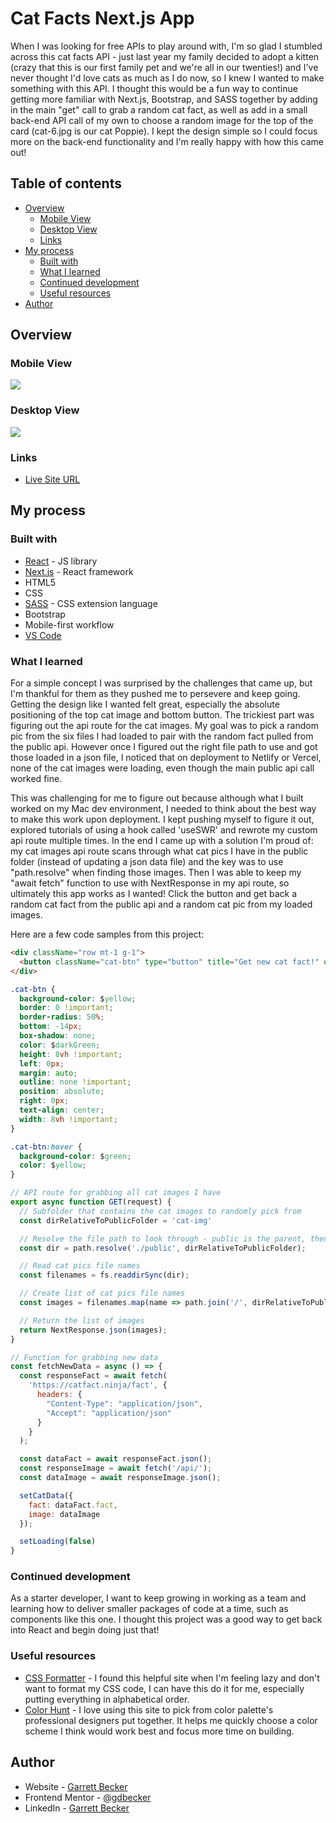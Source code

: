 # Cat Facts Next.js App

When I was looking for free APIs to play around with, I'm so glad I stumbled across this cat facts API - just last year my family decided to adopt a kitten (crazy that this is our first family pet and we're all in our twenties!) and I've never thought I'd love cats as much as I do now, so I knew I wanted to make something with this API. I thought this would be a fun way to continue getting more familiar with Next.js, Bootstrap, and SASS together by adding in the main "get" call to grab a random cat fact, as well as add in a small back-end API call of my own to choose a random image for the top of the card (cat-6.jpg is our cat Poppie). I kept the design simple so I could focus more on the back-end functionality and I'm really happy with how this came out!

## Table of contents

- [Overview](#overview)
  - [Mobile View](#mobile-view)
  - [Desktop View](#desktop-view)
  - [Links](#links)
- [My process](#my-process)
  - [Built with](#built-with)
  - [What I learned](#what-i-learned)
  - [Continued development](#continued-development)
  - [Useful resources](#useful-resources)
- [Author](#author)

## Overview


### Mobile View

![](./cat-facts-mobile.jpg)

### Desktop View

![](./cat-facts-desktop.jpg)

### Links

- [Live Site URL](https://next-js-cat-facts.vercel.app)

## My process

### Built with

- [React](https://reactjs.org/) - JS library
- [Next.js](https://nextjs.org) - React framework
- HTML5
- CSS
- [SASS](https://sass-lang.com) - CSS extension language
- Bootstrap
- Mobile-first workflow
- [VS Code](https://code.visualstudio.com)

### What I learned

For a simple concept I was surprised by the challenges that came up, but I'm thankful for them as they pushed me to persevere and keep going. Getting the design like I wanted felt great, especially the absolute positioning of the top cat image and bottom button. The trickiest part was figuring out the api route for the cat images. My goal was to pick a random pic from the six files I had loaded to pair with the random fact pulled from the public api. However once I figured out the right file path to use and got those loaded in a json file, I noticed that on deployment to Netlify or Vercel, none of the cat images were loading, even though the main public api call worked fine. 

This was challenging for me to figure out because although what I built worked on my Mac dev environment, I needed to think about the best way to make this work upon deployment. I kept pushing myself to figure it out, explored tutorials of using a hook called 'useSWR' and rewrote my custom api route multiple times. In the end I came up with a solution I'm proud of: my cat images api route scans through what cat pics I have in the public folder (instead of updating a json data file) and the key was to use "path.resolve" when finding those images. Then I was able to keep my "await fetch" function to use with NextResponse in my api route, so ultimately this app works as I wanted! Click the button and get back a random cat fact from the public api and a random cat pic from my loaded images.

Here are a few code samples from this project:

```html
<div className="row mt-1 g-1">
  <button className="cat-btn" type="button" title="Get new cat fact!" onClick={e => onClick(e)}><FaCat></FaCat></button>
</div>
```

```css
.cat-btn {
  background-color: $yellow;
  border: 0 !important;
  border-radius: 50%;
  bottom: -14px;
  box-shadow: none;
  color: $darkGreen;
  height: 8vh !important;
  left: 0px;
  margin: auto;
  outline: none !important;
  position: absolute;
  right: 0px;
  text-align: center;
  width: 8vh !important;
}

.cat-btn:hover {
  background-color: $green;
  color: $yellow;
}
```

```js
// API route for grabbing all cat images I have
export async function GET(request) {
  // Subfolder that contains the cat images to randomly pick from
  const dirRelativeToPublicFolder = 'cat-img'

  // Resolve the file path to look through - public is the parent, then the subfolder
  const dir = path.resolve('./public', dirRelativeToPublicFolder);

  // Read cat pics file names
  const filenames = fs.readdirSync(dir);

  // Create list of cat pics file names
  const images = filenames.map(name => path.join('/', dirRelativeToPublicFolder, name))

  // Return the list of images
  return NextResponse.json(images);
}
```

```js
// Function for grabbing new data
const fetchNewData = async () => {
  const responseFact = await fetch(
    'https://catfact.ninja/fact', {
      headers: {
        "Content-Type": "application/json",
        "Accept": "application/json"
      }
    }
  );  

  const dataFact = await responseFact.json();
  const responseImage = await fetch('/api/');
  const dataImage = await responseImage.json();

  setCatData({
    fact: dataFact.fact,
    image: dataImage
  });

  setLoading(false)
}
```

### Continued development

As a starter developer, I want to keep growing in working as a team and learning how to deliver smaller packages of code at a time, such as components like this one. I thought this project was a good way to get back into React and begin doing just that!

### Useful resources

- [CSS Formatter](http://www.lonniebest.com/FormatCSS/) - I found this helpful site when I'm feeling lazy and don't want to format my CSS code, I can have this do it for me, especially putting everything in alphabetical order.
- [Color Hunt](https://colorhunt.co) - I love using this site to pick from color palette's professional designers put together. It helps me quickly choose a color scheme I think would work best and focus more time on building.

## Author

- Website - [Garrett Becker]()
- Frontend Mentor - [@gdbecker](https://www.frontendmentor.io/profile/gdbecker)
- LinkedIn - [Garrett Becker](https://www.linkedin.com/in/garrett-becker-923b4a106/)